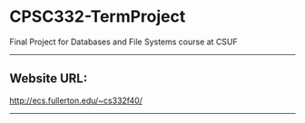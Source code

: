 # CPSC332-TermProject
Final Project for Databases and File Systems course at CSUF

______________________________________________________________________________________________________________________
## Website URL:
http://ecs.fullerton.edu/~cs332f40/

______________________________________________________________________________________________________________________
